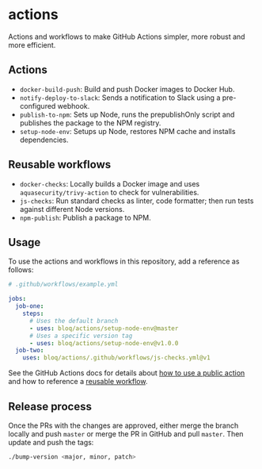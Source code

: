 # actions

Actions and workflows to make GitHub Actions simpler, more robust and more efficient.

## Actions

- `docker-build-push`: Build and push Docker images to Docker Hub.
- `notify-deploy-to-slack`: Sends a notification to Slack using a pre-configured webhook.
- `publish-to-npm`: Sets up Node, runs the prepublishOnly script and publishes the package to the NPM registry.
- `setup-node-env`: Setups up Node, restores NPM cache and installs dependencies.

## Reusable workflows

- `docker-checks`: Locally builds a Docker image and uses `aquasecurity/trivy-action` to check for vulnerabilities.
- `js-checks`: Run standard checks as linter, code formatter; then run tests against different Node versions.
- `npm-publish`: Publish a package to NPM.

## Usage

To use the actions and workflows in this repository, add a reference as follows:

```yml
# .github/workflows/example.yml

jobs:
  job-one:
    steps:
      # Uses the default branch
      - uses: bloq/actions/setup-node-env@master
      # Uses a specific version tag
      - uses: bloq/actions/setup-node-env@v1.0.0
  job-two:
    uses: bloq/actions/.github/workflows/js-checks.yml@v1
```

See the GitHub Actions docs for details about [how to use a public action](https://docs.github.com/en/actions/writing-workflows/workflow-syntax-for-github-actions#example-using-a-public-action) and how to reference a [reusable workflow](https://docs.github.com/en/actions/writing-workflows/workflow-syntax-for-github-actions#jobsjob_iduses).

## Release process

Once the PRs with the changes are approved, either merge the branch locally and push `master` or merge the PR in GitHub and pull `master`. Then update and push the tags:

```sh
./bump-version <major, minor, patch>
```
